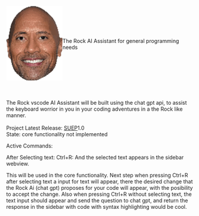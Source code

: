 <div style="display: flex; align-items: center;">
  <span style="flex: 0 0 30%; max-width: 30%; text-align: center;">
    <img src="media/icon.svg" alt="Icon" style="width: 100%; height: auto;">
  </span>
  <p style="flex: 1; margin: 0;">The Rock AI Assistant for general programming needs</p>
</div>
<br>
<br>

The Rock vscode AI Assistant will be built using the chat gpt api, to assist the keyboard worrior in you in your coding adventures in a the Rock like manner.
<br><br>
Project Latest Release: [SUEP](# "SuperEarlyUltraBeta")1.0<br>State: core functionality not implemented

Active Commands:

After Selecting text:
  Ctrl+R: And the selected text appears in the sidebar webview.
  
This will be used in the core functionality. Next step when pressing Ctrl+R after selecting text a input for text will appear,
there the desired change that the Rock Ai (chat gpt) proposes for your code will appear, with the posibility to accept the change.
Also when pressing Ctrl+R without selecting text, the text input should appear and send the question to chat gpt, and return the
response in the sidebar with code with syntax highlighting would be cool.
  
